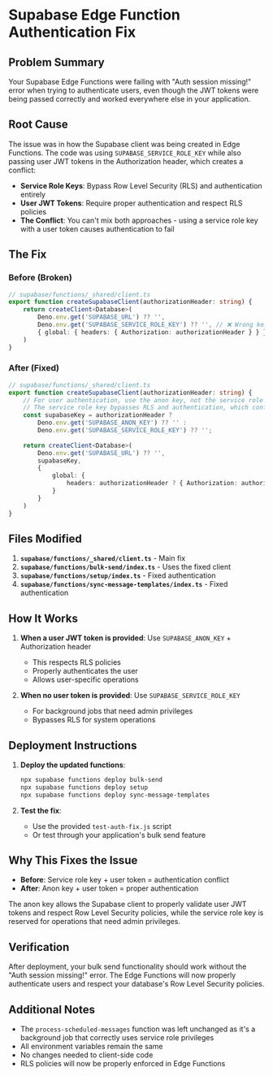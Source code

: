 # Supabase Edge Function Authentication Fix

## Problem Summary

Your Supabase Edge Functions were failing with "Auth session missing!" error when trying to authenticate users, even though the JWT tokens were being passed correctly and worked everywhere else in your application.

## Root Cause

The issue was in how the Supabase client was being created in Edge Functions. The code was using `SUPABASE_SERVICE_ROLE_KEY` while also passing user JWT tokens in the Authorization header, which creates a conflict:

- **Service Role Keys**: Bypass Row Level Security (RLS) and authentication entirely
- **User JWT Tokens**: Require proper authentication and respect RLS policies
- **The Conflict**: You can't mix both approaches - using a service role key with a user token causes authentication to fail

## The Fix

### Before (Broken)
```typescript
// supabase/functions/_shared/client.ts
export function createSupabaseClient(authorizationHeader: string) {
    return createClient<Database>(
        Deno.env.get('SUPABASE_URL') ?? '',
        Deno.env.get('SUPABASE_SERVICE_ROLE_KEY') ?? '', // ❌ Wrong key
        { global: { headers: { Authorization: authorizationHeader } } }
    )
}
```

### After (Fixed)
```typescript
// supabase/functions/_shared/client.ts
export function createSupabaseClient(authorizationHeader: string) {
    // For user authentication, use the anon key, not the service role key
    // The service role key bypasses RLS and authentication, which conflicts with user JWT tokens
    const supabaseKey = authorizationHeader ? 
        Deno.env.get('SUPABASE_ANON_KEY') ?? '' : 
        Deno.env.get('SUPABASE_SERVICE_ROLE_KEY') ?? '';
    
    return createClient<Database>(
        Deno.env.get('SUPABASE_URL') ?? '',
        supabaseKey,
        { 
            global: { 
                headers: authorizationHeader ? { Authorization: authorizationHeader } : {} 
            } 
        }
    )
}
```

## Files Modified

1. **`supabase/functions/_shared/client.ts`** - Main fix
2. **`supabase/functions/bulk-send/index.ts`** - Uses the fixed client
3. **`supabase/functions/setup/index.ts`** - Fixed authentication
4. **`supabase/functions/sync-message-templates/index.ts`** - Fixed authentication

## How It Works

1. **When a user JWT token is provided**: Use `SUPABASE_ANON_KEY` + Authorization header
   - This respects RLS policies
   - Properly authenticates the user
   - Allows user-specific operations

2. **When no user token is provided**: Use `SUPABASE_SERVICE_ROLE_KEY`
   - For background jobs that need admin privileges
   - Bypasses RLS for system operations

## Deployment Instructions

1. **Deploy the updated functions**:
   ```bash
   npx supabase functions deploy bulk-send
   npx supabase functions deploy setup
   npx supabase functions deploy sync-message-templates
   ```

2. **Test the fix**:
   - Use the provided `test-auth-fix.js` script
   - Or test through your application's bulk send feature

## Why This Fixes the Issue

- **Before**: Service role key + user token = authentication conflict
- **After**: Anon key + user token = proper authentication

The anon key allows the Supabase client to properly validate user JWT tokens and respect Row Level Security policies, while the service role key is reserved for operations that need admin privileges.

## Verification

After deployment, your bulk send functionality should work without the "Auth session missing!" error. The Edge Functions will now properly authenticate users and respect your database's Row Level Security policies.

## Additional Notes

- The `process-scheduled-messages` function was left unchanged as it's a background job that correctly uses service role privileges
- All environment variables remain the same
- No changes needed to client-side code
- RLS policies will now be properly enforced in Edge Functions 